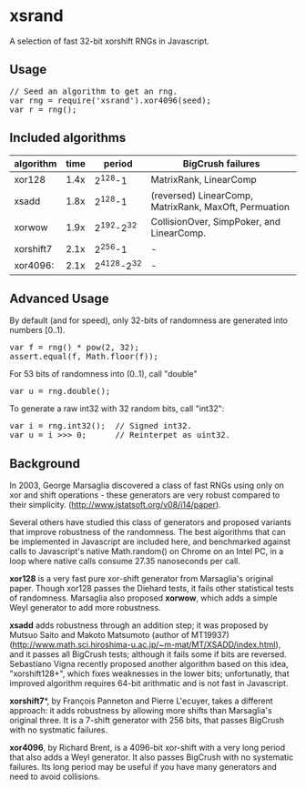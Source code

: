 xsrand
======

A selection of fast 32-bit xorshift RNGs in Javascript.

Usage
-----

<pre>
// Seed an algorithm to get an rng.
var rng = require('xsrand').xor4096(seed);
var r = rng();
</pre>

Included algorithms
-------------------

| algorithm | time | period            | BigCrush failures        |
| --------- | ---- | ----------------- | ------------------------ |
| xor128    | 1.4x | 2<sup>128</sup>-1 | MatrixRank, LinearComp   |
| xsadd     | 1.8x | 2<sup>128</sup>-1 | (reversed) LinearComp, MatrixRank, MaxOft, Permuation |
| xorwow    | 1.9x | 2<sup>192</sup>-2<sup>32</sup> | CollisionOver, SimpPoker, and LinearComp. |
| xorshift7 | 2.1x | 2<sup>256</sup>-1 | - |
| xor4096:  | 2.1x | 2<sup>4128</sup>-2<sup>32</sup> | - |


Advanced Usage
--------------

By default (and for speed), only 32-bits of randomness are generated
into numbers [0..1).

<pre>
var f = rng() * pow(2, 32);
assert.equal(f, Math.floor(f));
</pre>

For 53 bits of randomness into (0..1), call "double"

<pre>
var u = rng.double();
</pre>

To generate a raw int32 with 32 random bits, call "int32":

<pre>
var i = rng.int32();  // Signed int32.
var u = i >>> 0;      // Reinterpet as uint32.
</pre>

Background
----------
In 2003, George Marsaglia discovered a class of
fast RNGs using only on xor and shift operations - these
generators are very robust compared to their simplicity.
(http://www.jstatsoft.org/v08/i14/paper).

Several others have studied this class of generators and
proposed variants that improve robustness of the randomness.
The best algorithms that can be implemented in Javascript
are included here, and benchmarked against calls to
Javascript's native Math.random() on Chrome on an Intel
PC, in a loop where native calls consume 27.35 nanoseconds
per call.

**xor128** is a very fast pure xor-shift generator from Marsaglia's
original paper.  Though xor128 passes the Diehard tests, it fails
other statistical tests of randomness.  Marsaglia also
proposed **xorwow**, which adds a simple Weyl generator
to add more robustness.

**xsadd** adds robustness through an addition step; it was
proposed by Mutsuo Saito and Makoto Matsumoto (author of MT19937)
(http://www.math.sci.hiroshima-u.ac.jp/~m-mat/MT/XSADD/index.html),
and it passes all BigCrush tests; although it fails some if
bits are reversed.  Sebastiano Vigna recently proposed another
algorithm based on this idea, "xorshift128+", which fixes
weaknesses in the lower bits; unfortunatly, that improved
algorithm requires 64-bit arithmatic and is not fast in Javascript.

**xorshift7***, by François Panneton and Pierre L'ecuyer, takes
a different approach: it adds robustness by allowing more shifts
than Marsaglia's original three.  It is a 7-shift generator
with 256 bits, that passes BigCrush with no systmatic failures.

**xor4096**, by Richard Brent, is a 4096-bit xor-shift with a
very long period that also adds a Weyl generator. It also passes
BigCrush with no systematic failures.  Its long period may
be useful if you have many generators and need to avoid
collisions.
